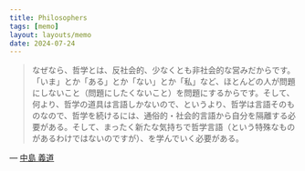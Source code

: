 ```yaml
---
title: Philosophers
tags: [memo]
layout: layouts/memo
date: 2024-07-24
---
```


> なぜなら、哲学とは、反社会的、少なくとも非社会的な営みだからです。「いま」とか「ある」とか「ない」とか「私」など、ほとんどの人が問題にしないこと（問題にしたくないこと）を問題にするからです。そして、何より、哲学の道具は言語しかないので、というより、哲学は言語そのものなので、哲学を続けるには、通俗的・社会的言語から自分を隔離する必要がある。そして、まったく新たな気持ちで哲学言語（という特殊なものがあるわけではないのですが）、を学んでいく必要がある。

— [中島 義道][1]

[1]: https://toyokeizai.net/articles/-/67108?page=2

